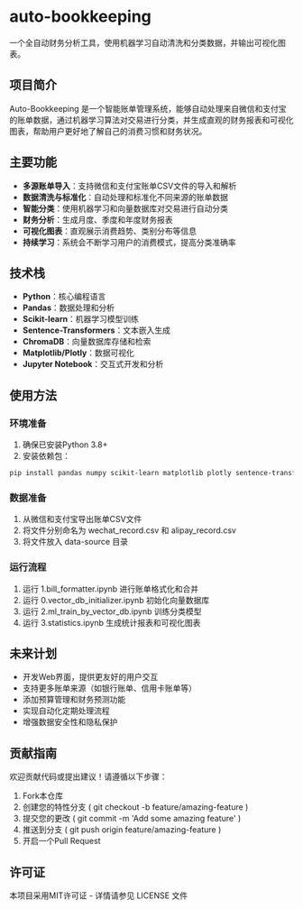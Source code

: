 # auto-bookkeeping

一个全自动财务分析工具，使用机器学习自动清洗和分类数据，并输出可视化图表。

## 项目简介

Auto-Bookkeeping 是一个智能账单管理系统，能够自动处理来自微信和支付宝的账单数据，通过机器学习算法对交易进行分类，并生成直观的财务报表和可视化图表，帮助用户更好地了解自己的消费习惯和财务状况。

## 主要功能

- **多源账单导入**：支持微信和支付宝账单CSV文件的导入和解析
- **数据清洗与标准化**：自动处理和标准化不同来源的账单数据
- **智能分类**：使用机器学习和向量数据库对交易进行自动分类
- **财务分析**：生成月度、季度和年度财务报表
- **可视化图表**：直观展示消费趋势、类别分布等信息
- **持续学习**：系统会不断学习用户的消费模式，提高分类准确率

## 技术栈

- **Python**：核心编程语言
- **Pandas**：数据处理和分析
- **Scikit-learn**：机器学习模型训练
- **Sentence-Transformers**：文本嵌入生成
- **ChromaDB**：向量数据库存储和检索
- **Matplotlib/Plotly**：数据可视化
- **Jupyter Notebook**：交互式开发和分析

## 使用方法

### 环境准备

1. 确保已安装Python 3.8+
2. 安装依赖包：

```bash
pip install pandas numpy scikit-learn matplotlib plotly sentence-transformers chromadb jupyter
```

### 数据准备

1. 从微信和支付宝导出账单CSV文件
2. 将文件分别命名为 wechat_record.csv 和 alipay_record.csv
3. 将文件放入 data-source 目录

### 运行流程

1. 运行 1.bill_formatter.ipynb 进行账单格式化和合并
2. 运行 0.vector_db_initializer.ipynb 初始化向量数据库
3. 运行 2.ml_train_by_vector_db.ipynb 训练分类模型
4. 运行 3.statistics.ipynb 生成统计报表和可视化图表

## 未来计划

- 开发Web界面，提供更友好的用户交互
- 支持更多账单来源（如银行账单、信用卡账单等）
- 添加预算管理和财务预测功能
- 实现自动化定期处理流程
- 增强数据安全性和隐私保护

## 贡献指南

欢迎贡献代码或提出建议！请遵循以下步骤：

1. Fork本仓库
2. 创建您的特性分支 ( git checkout -b feature/amazing-feature )
3. 提交您的更改 ( git commit -m 'Add some amazing feature' )
4. 推送到分支 ( git push origin feature/amazing-feature )
5. 开启一个Pull Request

## 许可证

本项目采用MIT许可证 - 详情请参见 LICENSE 文件
